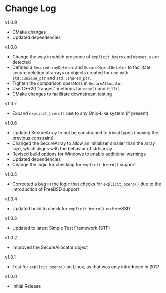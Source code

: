 # Change Log

v1.0.9

- CMake changes
- Updated dependencies

v1.0.8

- Change the way in which presence of `explicit_bzero` and `memset_s` are detected
- Defined a `SecureArrayDeleter` and `SecureObjectDeleter` to facilitate
  secure deletion of arrays or objects created for use with `std::unique_ptr`
  and `std::shared_ptr`.
- Tighten the comparison operators in `SecureAllocator`
- Use C++20 "ranges" methods for `copy()` and `fill()`
- CMake changes to facilitate downstream testing

v1.0.7

- Expand `explicit_bzero()` use to any Unix-Like system (if present)

v1.0.6

- Updated SecureArray to not be constrained to trivial types (loosing the
  previous constraint)
- Changed the SecureArray to allow an initializer smaller than the array size,
  which aligns with the behavior of std::array
- Revised build options for Windows to enable additional warnings
- Updated dependencies
- Change the logic for checking for `explicit_bzero()` support

v1.0.5

- Corrected a bug in the logic that checks for `explicit_bzero()` due to
  the introduction of FreeBSD support

v1.0.4

- Updated build to check for `explicit_bzero()` on FreeBSD

v1.0.3

- Updated to latest Simple Test Framework (STF)

v1.0.2

- Improved the SecureAllocator object

v1.0.1

- Test for `explicit_bzero()` on Linux, as that was only introduced in 2017

v1.0.0

- Initial Release
